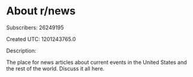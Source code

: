 # About r/news

Subscribers: 26249195

Created UTC: 1201243765.0

Description:

The place for news articles about current events in the United States and the rest of the world. Discuss it all here.
